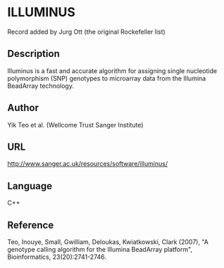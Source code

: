 # ILLUMINUS
Record added by Jurg Ott (the original Rockefeller list)

## Description
Illuminus is a fast and accurate algorithm for assigning single nucleotide polymorphism (SNP) genotypes to microarray data from the Illumina BeadArray technology.

## Author
Yik Teo et al. (Wellcome Trust Sanger Institute)

## URL
http://www.sanger.ac.uk/resources/software/illuminus/

## Language
C++

## Reference
Teo, Inouye, Small, Gwilliam, Deloukas, Kwiatkowski, Clark (2007), "A genotype calling algorithm for the Illumina BeadArray platform", Bioinformatics, 23(20):2741-2746.